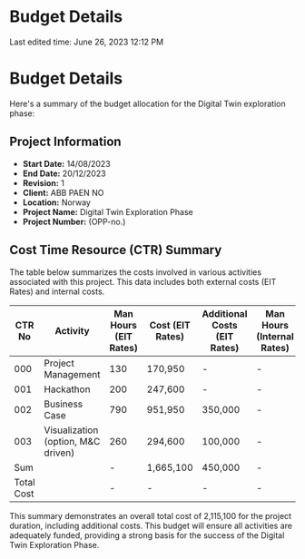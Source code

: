 # Budget Details

Last edited time: June 26, 2023 12:12 PM

# Budget Details

Here's a summary of the budget allocation for the Digital Twin exploration phase:

## Project Information

- **Start Date:** 14/08/2023
- **End Date:** 20/12/2023
- **Revision:** 1
- **Client:** ABB PAEN NO
- **Location:** Norway
- **Project Name:** Digital Twin Exploration Phase
- **Project Number:** (OPP-no.)

## Cost Time Resource (CTR) Summary

The table below summarizes the costs involved in various activities associated with this project. This data includes both external costs (EIT Rates) and internal costs.

| CTR No | Activity | Man Hours (EIT Rates) | Cost (EIT Rates) | Additional Costs (EIT Rates) | Man Hours (Internal Rates) | Cost (Internal Rates) | Additional Costs (Internal Rates) | Total Man Hours | Total Cost | Total Additional Costs |
| --- | --- | --- | --- | --- | --- | --- | --- | --- | --- | --- |
| 000 | Project Management | 130 | 170,950 | - | - | - | - | 130 | 170,950 | - |
| 001 | Hackathon | 200 | 247,600 | - | - | - | - | 200 | 247,600 | - |
| 002 | Business Case | 790 | 951,950 | 350,000 | - | - | - | 790 | 951,950 | 350,000 |
| 003 | Visualization (option, M&C driven) | 260 | 294,600 | 100,000 | - | - | - | 260 | 294,600 | 100,000 |
| Sum |  | - | 1,665,100 | 450,000 | - | - | - | - | 1,665,100 | 450,000 |
| Total Cost |  | - | - | - | - | - | - | - | 2,115,100 | - |

This summary demonstrates an overall total cost of 2,115,100 for the project duration, including additional costs. This budget will ensure all activities are adequately funded, providing a strong basis for the success of the Digital Twin Exploration Phase.